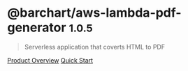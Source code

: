# @barchart/aws-lambda-pdf-generator <small>1.0.5</small>

> Serverless application that coverts HTML to PDF

[Product Overview](/content/product_overview)
[Quick Start](/content/quick_start)